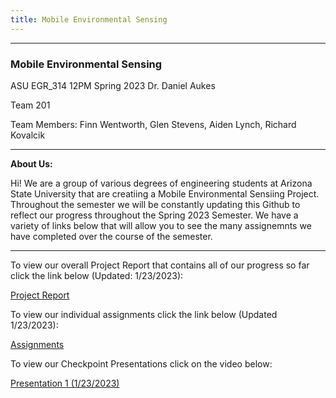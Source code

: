 ```yaml
---
title: Mobile Environmental Sensing
---
```


***

### Mobile Environmental Sensing

ASU EGR_314 12PM Spring 2023
Dr. Daniel Aukes

Team 201

Team Members: Finn Wentworth, Glen Stevens, Aiden Lynch, Richard Kovalcik

***

**About Us:**

Hi! We are a group of various degrees of engineering students at Arizona State University that are creatiing a Mobile Environmental Sensiing Project. Throughout the semester we will be constantly updating this Github to reflect our progress throughout the Spring 2023 Semester. We have a variety of links below that will allow you to see the many assignemnts we have completed over the course of the semester.

***

To view our overall Project Report that contains all of our progress so far click the link below (Updated: 1/23/2023):

[Project Report](https://egr314-team201.github.io/report/)

To view our individual assignments click the link below (Updated 1/23/2023):

[Assignments](https://egr314-team201.github.io/Assignments/)

To view our Checkpoint Presentations click on the video below:

[Presentation 1 (1/23/2023)](https://www.youtube.com/embed/B-IFwF61iC0)
